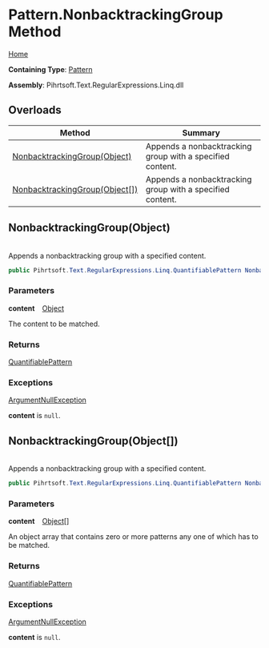 # Pattern\.NonbacktrackingGroup Method

[Home](../../../../../../README.md)

**Containing Type**: [Pattern](../README.md)

**Assembly**: Pihrtsoft\.Text\.RegularExpressions\.Linq\.dll

## Overloads

| Method | Summary |
| ------ | ------- |
| [NonbacktrackingGroup(Object)](#Pihrtsoft_Text_RegularExpressions_Linq_Pattern_NonbacktrackingGroup_System_Object_) | Appends a nonbacktracking group with a specified content\. |
| [NonbacktrackingGroup(Object\[\])](#Pihrtsoft_Text_RegularExpressions_Linq_Pattern_NonbacktrackingGroup_System_Object___) | Appends a nonbacktracking group with a specified content\. |

## NonbacktrackingGroup\(Object\) <a name="Pihrtsoft_Text_RegularExpressions_Linq_Pattern_NonbacktrackingGroup_System_Object_"></a>

\
Appends a nonbacktracking group with a specified content\.

```csharp
public Pihrtsoft.Text.RegularExpressions.Linq.QuantifiablePattern NonbacktrackingGroup(object content)
```

### Parameters

**content** &ensp; [Object](https://docs.microsoft.com/en-us/dotnet/api/system.object)

The content to be matched\.

### Returns

[QuantifiablePattern](../../QuantifiablePattern/README.md)

### Exceptions

[ArgumentNullException](https://docs.microsoft.com/en-us/dotnet/api/system.argumentnullexception)

**content** is `null`\.

## NonbacktrackingGroup\(Object\[\]\) <a name="Pihrtsoft_Text_RegularExpressions_Linq_Pattern_NonbacktrackingGroup_System_Object___"></a>

\
Appends a nonbacktracking group with a specified content\.

```csharp
public Pihrtsoft.Text.RegularExpressions.Linq.QuantifiablePattern NonbacktrackingGroup(params object[] content)
```

### Parameters

**content** &ensp; [Object](https://docs.microsoft.com/en-us/dotnet/api/system.object)\[\]

An object array that contains zero or more patterns any one of which has to be matched\.

### Returns

[QuantifiablePattern](../../QuantifiablePattern/README.md)

### Exceptions

[ArgumentNullException](https://docs.microsoft.com/en-us/dotnet/api/system.argumentnullexception)

**content** is `null`\.

